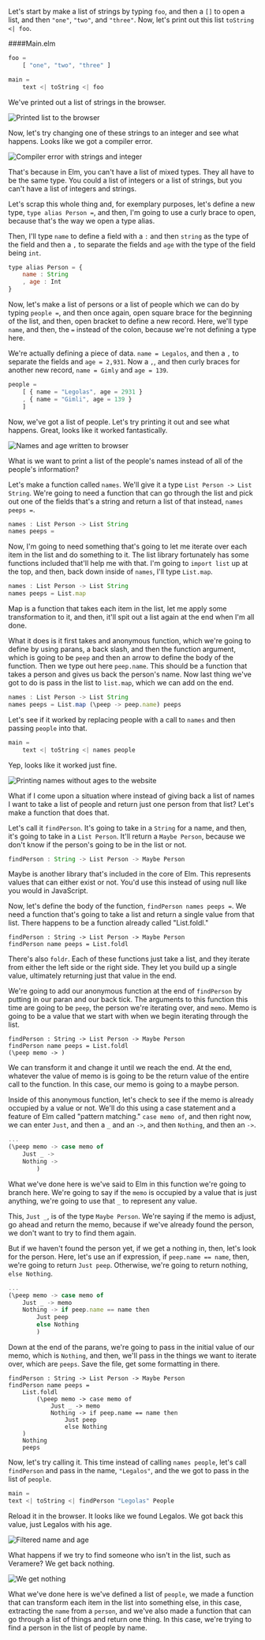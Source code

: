 Let's start by make a list of strings by typing `foo`, and then a `[]` to open a list, and then `"one"`, `"two"`, and `"three"`. Now, let's print out this list `toString <| foo`. 

####Main.elm
```javascript
foo = 
    [ "one", "two", "three" ]

main = 
    text <| toString <| foo
```

We've printed out a list of strings in the browser.

![Printed list to the browser](../images/elm-sequencing-data-with-lists-in-elm-string-to-browser.png)

Now, let's try changing one of these strings to an integer and see what happens. Looks like we got a compiler error. 

![Compiler error with strings and integer](../images/elm-sequencing-data-with-lists-in-elm-compiler-error-with-list.png)

That's because in Elm, you can't have a list of mixed types. They all have to be the same type. You could a list of integers or a list of strings, but you can't have a list of integers and strings.

Let's scrap this whole thing and, for exemplary purposes, let's define a new type, `type alias Person =`, and then, I'm going to use a curly brace to open, because that's the way we open a type alias.

Then, I'll type `name` to define a field with a `:` and then `string` as the type of the field and then a `,` to separate the fields and `age` with the type of the field being `int`.

```javascript
type alias Person = {
    name : String
    , age : Int
}
```

Now, let's make a list of persons or a list of people which we can do by typing `people =`, and then once again, open square brace for the beginning of the list, and then, open bracket to define a new record. Here, we'll type `name`, and then, the `=` instead of the colon, because we're not defining a type here.

We're actually defining a piece of data. `name = Legalos`, and then a `,` to separate the fields and `age = 2,931`. Now a `,`, and then curly braces for another new record, `name = Gimly` and `age = 139`.

```javascript
people = 
    [ { name = "Legolas", age = 2931 }
    , { name = "Gimli", age = 139 }
    ]
```

Now, we've got a list of people. Let's try printing it out and see what happens. Great, looks like it worked fantastically. 

![Names and age written to browser](../images/elm-sequencing-data-with-lists-in-elm-names-and-age.png)

What is we want to print a list of the people's names instead of all of the people's information?

Let's make a function called `names`. We'll give it a type `List Person -> List String`. We're going to need a function that can go through the list and pick out one of the fields that's a string and return a list of that instead, `names peeps =`. 

```javascript
names : List Person -> List String
names peeps = 
```

Now, I'm going to need something that's going to let me iterate over each item in the list and do something to it. The list library fortunately has some functions included that'll help me with that. I'm going to `import list` up at the top, and then, back down inside of `names`, I'll type `List.map`.

```javascript
names : List Person -> List String
names peeps = List.map 
```

Map is a function that takes each item in the list, let me apply some transformation to it, and then, it'll spit out a list again at the end when I'm all done.

What it does is it first takes and anonymous function, which we're going to define by using parans, a back slash, and then the function argument, which is going to be `peep` and then an arrow to define the body of the function. Then we type out here `peep.name`. This should be a function that takes a person and gives us back the person's name. Now last thing we've got to do is pass in the list to `list.map`, which we can add on the end.

```javascript
names : List Person -> List String
names peeps = List.map (\peep -> peep.name) peeps
```

Let's see if it worked by replacing people with a call to `names` and then passing `people` into that. 

```javascript
main = 
    text <| toString <| names people
```

Yep, looks like it worked just fine.

![Printing names without ages to the website](../images/elm-sequencing-data-with-lists-in-elm-names-no-ages.png)

What if I come upon a situation where instead of giving back a list of names I want to take a list of people and return just one person from that list? Let's make a function that does that.

Let's call it `findPerson`. It's going to take in a `String` for a name, and then, it's going to take in a `List Person`. It'll return a `Maybe Person`, because we don't know if the person's going to be in the list or not. 

```javascript
findPerson : String -> List Person -> Maybe Person
```

Maybe is another library that's included in the core of Elm. This represents values that can either exist or not. You'd use this instead of using null like you would in JavaScript.

Now, let's define the body of the function, `findPerson names peeps =`. We need a function that's going to take a list and return a single value from that list. There happens to be a function already called "List.foldl."

```javascripts
findPerson : String -> List Person -> Maybe Person
findPerson name peeps = List.foldl
```

There's also `foldr`. Each of these functions just take a list, and they iterate from either the left side or the right side. They let you build up a single value, ultimately returning just that value in the end.

We're going to add our anonymous function at the end of `findPerson` by putting in our paran and our back tick. The arguments to this function this time are going to be `peep`, the person we're iterating over, and `memo`. Memo is going to be a value that we start with when we begin iterating through the list.

```javascripts
findPerson : String -> List Person -> Maybe Person
findPerson name peeps = List.foldl
(\peep memo -> )
```

We can transform it and change it until we reach the end. At the end, whatever the value of memo is is going to be the return value of the entire call to the function. In this case, our memo is going to a maybe person.

Inside of this anonymous function, let's check to see if the memo is already occupied by a value or not. We'll do this using a case statement and a feature of Elm called "pattern matching." `case memo of`, and then right now, we can enter `Just`, and then a `_` and an `->`, and then `Nothing`, and then an `->`.

```javascript
...
(\peep memo -> case memo of 
    Just _ -> 
    Nothing ->
        )
```

What we've done here is we've said to Elm in this function we're going to branch here. We're going to say if the `memo` is occupied by a value that is just anything, we're going to use that `_` to represent any value.

This, `Just _`, is of the type `Maybe Person`. We're saying if the memo is adjust, go ahead and return the memo, because if we've already found the person, we don't want to try to find them again.

But if we haven't found the person yet, if we get a nothing in, then, let's look for the person. Here, let's use an if expression, if `peep.name == name`, then, we're going to return `Just peep`. Otherwise, we're going to return nothing, `else Nothing`. 

```javascript
...
(\peep memo -> case memo of 
    Just _ -> memo
    Nothing -> if peep.name == name then
        Just peep
        else Nothing
        )
```

Down at the end of the parans, we're going to pass in the initial value of our memo, which is `Nothing`, and then, we'll pass in the things we want to iterate over, which are `peeps`. Save the file, get some formatting in there.

```javascripts
findPerson : String -> List Person -> Maybe Person
findPerson name peeps = 
    List.foldl
        (\peep memo -> case memo of 
            Just _ -> memo
            Nothing -> if peep.name == name then
                Just peep
                else Nothing
    )
    Nothing 
    peeps
```

Now, let's try calling it. This time instead of calling `names people`, let's call `findPerson` and pass in the name, `"Legalos"`, and the we got to pass in the list of `people`. 

```javascript
main = 
text <| toString <| findPerson "Legolas" People
```

Reload it in the browser. It looks like we found Legalos. We got back this value, just Legalos with his age.

![Filtered name and age](../images/elm-sequencing-data-with-lists-in-elm-filtered-name.png)

What happens if we try to find someone who isn't in the list, such as Veramere? We get back nothing.

![We get nothing](../images/elm-sequencing-data-with-lists-in-elm-nothing.png)

What we've done here is we've defined a list of `people`, we made a function that can transform each item in the list into something else, in this case, extracting the `name` from a `person`, and we've also made a function that can go through a list of things and return one thing. In this case, we're trying to find a person in the list of people by name.